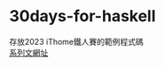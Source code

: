 # 30days-for-haskell
存放2023 iThome鐵人賽的範例程式碼  
[系列文網址](https://ithelp.ithome.com.tw/users/20159893/ironman/6439)
